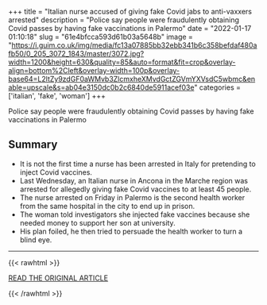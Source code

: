 +++
title = "Italian nurse accused of giving fake Covid jabs to anti-vaxxers arrested"
description = "Police say people were fraudulently obtaining Covid passes by having fake vaccinations in Palermo"
date = "2022-01-17 01:10:18"
slug = "61e4bfcca593d61b03a5648b"
image = "https://i.guim.co.uk/img/media/fc13a07885bb32ebb341b6c358befdaf480afb50/0_205_3072_1843/master/3072.jpg?width=1200&height=630&quality=85&auto=format&fit=crop&overlay-align=bottom%2Cleft&overlay-width=100p&overlay-base64=L2ltZy9zdGF0aWMvb3ZlcmxheXMvdGctZGVmYXVsdC5wbmc&enable=upscale&s=ab04e3150dc0b2c6840de5911acef03e"
categories = ['italian', 'fake', 'woman']
+++

Police say people were fraudulently obtaining Covid passes by having fake vaccinations in Palermo

## Summary

- It is not the first time a nurse has been arrested in Italy for pretending to inject Covid vaccines.
- Last Wednesday, an Italian nurse in Ancona in the Marche region was arrested for allegedly giving fake Covid vaccines to at least 45 people.
- The nurse arrested on Friday in Palermo is the second health worker from the same hospital in the city to end up in prison.
- The woman told investigators she injected fake vaccines because she needed money to support her son at university.
- His plan foiled, he then tried to persuade the health worker to turn a blind eye.

---

{{< rawhtml >}}
  <p class="article-category">
    <a target="_blank" href="https://www.theguardian.com/world/2022/jan/16/italian-nurse-accused-of-giving-fake-covid-jabs-to-anti-vaxxers">READ THE ORIGINAL ARTICLE</a>
  </p>
{{< /rawhtml >}}
